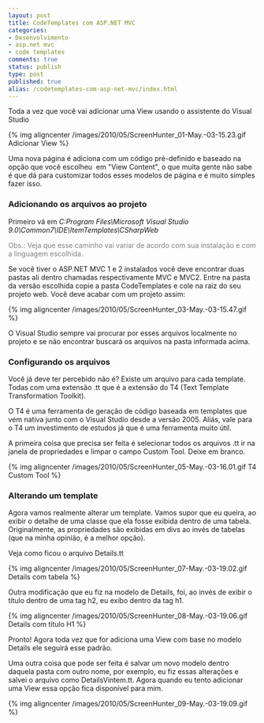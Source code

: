 ```yaml
---
layout: post
title: CodeTemplates com ASP.NET MVC
categories:
- Desenvolvimento
- asp.net mvc
- code templates
comments: true
status: publish
type: post
published: true
alias: /codetemplates-com-asp-net-mvc/index.html
---
```

Toda a vez que você vai adicionar uma View usando o assistente do Visual Studio

{% img aligncenter /images/2010/05/ScreenHunter_01-May.-03-15.23.gif Adicionar View %}

Uma nova página é adiciona com um código pré-definido e baseado na opção que você escolheu  em "View Content", o que muita gente não sabe é que dá para customizar todos esses modelos de página e é muito simples fazer isso.
<h3>Adicionando os arquivos ao projeto</h3>
Primeiro vá em <em>C:Program Files\Microsoft Visual Studio 9.0\Common7\IDE\ItemTemplates\CSharpWeb</em>

<span style="color: #808080;">Obs.: Veja que esse caminho vai variar de acordo com sua instalação e com a linguagem escolhida.</span>

<span>Se você tiver o ASP.NET MVC 1 e 2 instalados você deve encontrar duas pastas ali dentro chamadas respectivamente MVC e MVC2. Entre na pasta da versão escolhida copie a pasta CodeTemplates e cole na raíz do seu projeto web. Você deve acabar com um projeto assim:</span>

{% img aligncenter /images/2010/05/ScreenHunter_03-May.-03-15.47.gif %}

O Visual Studio sempre vai procurar por esses arquivos localmente no projeto e se não encontrar buscará os arquivos na pasta informada acima.
<h3>Configurando os arquivos</h3>
<span>Você já deve ter percebido não é? Existe um arquivo para cada template. Todas com uma extensão .tt que é a extensão do T4 (Text Template Transformation Toolkit).</span>

<span>O T4 é uma ferramenta de geração de código baseada em templates que vem nativa junto com o Visual Studio desde a versão 2005. Aliás, vale para o T4 um investimento de estudos já que é uma ferramenta muito útil.</span>

<span>A primeira coisa que precisa ser feita é selecionar todos os arquivos .tt ir na janela de propriedades e limpar o campo Custom Tool. Deixe em branco.</span>

{% img aligncenter /images/2010/05/ScreenHunter_05-May.-03-16.01.gif T4 Custom Tool %}

<h3>Alterando um template</h3>
Agora vamos realmente alterar um template. Vamos supor que eu queira, ao exibir o detalhe de uma classe que ela fosse exibida dentro de uma tabela. Originalmente, as propriedades são exibidas em divs ao invés de tabelas (que na minha opinião, é a melhor opção).

Veja como ficou o arquivo Details.tt

{% img aligncenter /images/2010/05/ScreenHunter_07-May.-03-19.02.gif Details com tabela %}

Outra modificação que eu fiz na modelo de Details, foi, ao invés de exibir o título dentro de uma tag h2, eu exibo dentro da tag h1.

{% img aligncenter /images/2010/05/ScreenHunter_08-May.-03-19.06.gif Details com título H1 %}

Pronto! Agora toda vez que for adiciona uma View com base no modelo Details ele seguirá esse padrão.

Uma outra coisa que pode ser feita é salvar um novo modelo dentro daquela pasta com outro nome, por exemplo, eu fiz essas alterações e salvei o arquivo como DetailsVintem.tt. Agora quando eu tento adicionar uma View essa opção fica disponível para mim.

{% img aligncenter /images/2010/05/ScreenHunter_09-May.-03-19.09.gif %}
